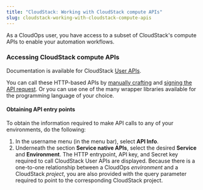 ```yaml
---
title: "CloudStack: Working with CloudStack compute APIs"
slug: cloudstack-working-with-cloudstack-compute-apis
---
```



As a CloudOps user, you have access to a subset of CloudStack's compute APIs to enable your automation workflows.

### Accessing CloudStack compute APIs

Documentation is available for CloudStack [User APIs](http://cloudstack.apache.org/api/apidocs-4.7/TOC_User.html).

You can call these HTTP-based APIs by [manually crafting](http://docs.cloudstack.apache.org/en/latest/dev.html#making-api-requests) and [signing the API request](http://docs.cloudstack.apache.org/en/latest/dev.html#signing-api-requests). Or you can use one of the many wrapper libraries available for the programming language of your choice.

#### Obtaining API entry points

To obtain the information required to make API calls to any of your environments, do the following:

1. In the username menu (in the menu bar), select **API Info**.
1. Underneath the section **Service native APIs**, select the desired **Service** and **Environment**. The HTTP entrypoint, API key, and Secret key required to call CloudStack User APIs are displayed. Because there is a one-to-one relationship between a CloudOps *environment* and a CloudStack *project*, you are also provided with the query parameter required to point to the corresponding CloudStack project.
